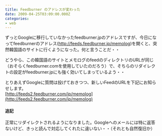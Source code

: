 ```yaml
---
title: Feedburner のアドレスが変わった
date: 2009-04-25T03:09:00.000Z
categories:
- web
---
```

ずっとGoogleに移行していなかったfeedburner.jpのアドレスですが、今日になってfeedburnerのアドレス(http://feeds.feedburner.jp/memolog)を開くと、突然韓国語のサイトに行くようになった。何と言うことだ・・

<!-- more -->

どうやら、この韓国語のサイトとメモログのfeedのディレクトリのURLが同じ（おそらくfeedburner.comを使用していたのだろう）で、そちらのリダイレクトの設定がfeedburner.jpにも強く効いてしまっているよう・・

とりあえずGoogleに質問は投げておきつつ、新しいFeedのURLを下記にお知らせします。  
[http://feeds2.feedburner.com/jp/memolog](http://feeds2.feedburner.com/jp/memolog)

#### 追記

正常にリダイレクトされるようになりました。Googleへのメールには特に返答ないけど、きっと読んで対応してくれたに違いない・・（それとも自然復旧か）
